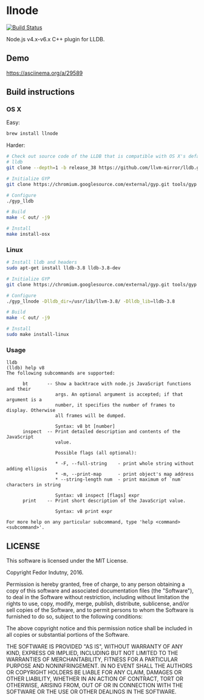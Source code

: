 # llnode

[![Build Status](https://secure.travis-ci.org/indutny/llnode.png)](http://travis-ci.org/indutny/llnode)

Node.js v4.x-v6.x C++ plugin for LLDB.

## Demo

https://asciinema.org/a/29589

## Build instructions

### OS X

Easy:
```bash
brew install llnode
```

Harder:
```bash
# Check out source code of the LLDB that is compatible with OS X's default
# lldb
git clone --depth=1 -b release_38 https://github.com/llvm-mirror/lldb.git lldb

# Initialize GYP
git clone https://chromium.googlesource.com/external/gyp.git tools/gyp

# Configure
./gyp_lldb

# Build
make -C out/ -j9

# Install
make install-osx
```

### Linux

```bash
# Install lldb and headers
sudo apt-get install lldb-3.8 lldb-3.8-dev

# Initialize GYP
git clone https://chromium.googlesource.com/external/gyp.git tools/gyp

# Configure
./gyp_llnode -Dlldb_dir=/usr/lib/llvm-3.8/ -Dlldb_lib=lldb-3.8

# Build
make -C out/ -j9

# Install
sudo make install-linux
```

### Usage

```
lldb
(lldb) help v8
The following subcommands are supported:

      bt       -- Show a backtrace with node.js JavaScript functions and their
                  args. An optional argument is accepted; if that argument is a
                  number, it specifies the number of frames to display. Otherwise
                  all frames will be dumped.

                  Syntax: v8 bt [number]
      inspect  -- Print detailed description and contents of the JavaScript
                  value.

                  Possible flags (all optional):

                  * -F, --full-string    - print whole string without adding ellipsis
                  * -m, --print-map      - print object's map address
                  * --string-length num  - print maximum of `num` characters in string

                  Syntax: v8 inspect [flags] expr
      print    -- Print short description of the JavaScript value.

                  Syntax: v8 print expr

For more help on any particular subcommand, type 'help <command> <subcommand>'.
```


## LICENSE

This software is licensed under the MIT License.

Copyright Fedor Indutny, 2016.

Permission is hereby granted, free of charge, to any person obtaining a
copy of this software and associated documentation files (the
"Software"), to deal in the Software without restriction, including
without limitation the rights to use, copy, modify, merge, publish,
distribute, sublicense, and/or sell copies of the Software, and to permit
persons to whom the Software is furnished to do so, subject to the
following conditions:

The above copyright notice and this permission notice shall be included
in all copies or substantial portions of the Software.

THE SOFTWARE IS PROVIDED "AS IS", WITHOUT WARRANTY OF ANY KIND, EXPRESS
OR IMPLIED, INCLUDING BUT NOT LIMITED TO THE WARRANTIES OF
MERCHANTABILITY, FITNESS FOR A PARTICULAR PURPOSE AND NONINFRINGEMENT. IN
NO EVENT SHALL THE AUTHORS OR COPYRIGHT HOLDERS BE LIABLE FOR ANY CLAIM,
DAMAGES OR OTHER LIABILITY, WHETHER IN AN ACTION OF CONTRACT, TORT OR
OTHERWISE, ARISING FROM, OUT OF OR IN CONNECTION WITH THE SOFTWARE OR THE
USE OR OTHER DEALINGS IN THE SOFTWARE.
